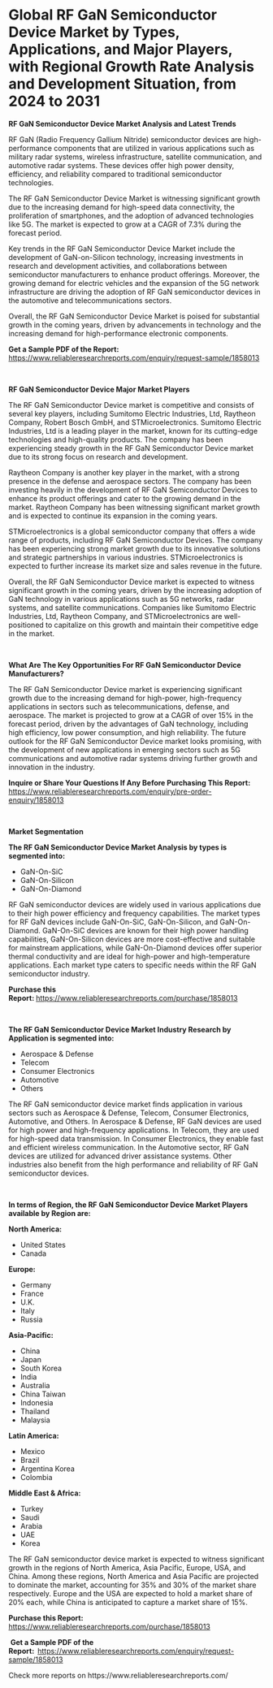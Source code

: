 <p><h1>Global RF GaN Semiconductor Device Market by Types, Applications, and Major Players, with Regional Growth Rate Analysis and Development Situation, from 2024 to 2031</h1></p><p><strong>RF GaN Semiconductor Device Market Analysis and Latest Trends</strong></p>
<p><p>RF GaN (Radio Frequency Gallium Nitride) semiconductor devices are high-performance components that are utilized in various applications such as military radar systems, wireless infrastructure, satellite communication, and automotive radar systems. These devices offer high power density, efficiency, and reliability compared to traditional semiconductor technologies.</p><p>The RF GaN Semiconductor Device Market is witnessing significant growth due to the increasing demand for high-speed data connectivity, the proliferation of smartphones, and the adoption of advanced technologies like 5G. The market is expected to grow at a CAGR of 7.3% during the forecast period.</p><p>Key trends in the RF GaN Semiconductor Device Market include the development of GaN-on-Silicon technology, increasing investments in research and development activities, and collaborations between semiconductor manufacturers to enhance product offerings. Moreover, the growing demand for electric vehicles and the expansion of the 5G network infrastructure are driving the adoption of RF GaN semiconductor devices in the automotive and telecommunications sectors.</p><p>Overall, the RF GaN Semiconductor Device Market is poised for substantial growth in the coming years, driven by advancements in technology and the increasing demand for high-performance electronic components.</p></p>
<p><strong>Get a Sample PDF of the Report:&nbsp;</strong> <a href="https://www.reliableresearchreports.com/enquiry/request-sample/1858013">https://www.reliableresearchreports.com/enquiry/request-sample/1858013</a></p>
<p>&nbsp;</p>
<p><strong>RF GaN Semiconductor Device Major Market Players</strong></p>
<p><p>The RF GaN Semiconductor Device market is competitive and consists of several key players, including Sumitomo Electric Industries, Ltd, Raytheon Company, Robert Bosch GmbH, and STMicroelectronics. Sumitomo Electric Industries, Ltd is a leading player in the market, known for its cutting-edge technologies and high-quality products. The company has been experiencing steady growth in the RF GaN Semiconductor Device market due to its strong focus on research and development.</p><p>Raytheon Company is another key player in the market, with a strong presence in the defense and aerospace sectors. The company has been investing heavily in the development of RF GaN Semiconductor Devices to enhance its product offerings and cater to the growing demand in the market. Raytheon Company has been witnessing significant market growth and is expected to continue its expansion in the coming years.</p><p>STMicroelectronics is a global semiconductor company that offers a wide range of products, including RF GaN Semiconductor Devices. The company has been experiencing strong market growth due to its innovative solutions and strategic partnerships in various industries. STMicroelectronics is expected to further increase its market size and sales revenue in the future.</p><p>Overall, the RF GaN Semiconductor Device market is expected to witness significant growth in the coming years, driven by the increasing adoption of GaN technology in various applications such as 5G networks, radar systems, and satellite communications. Companies like Sumitomo Electric Industries, Ltd, Raytheon Company, and STMicroelectronics are well-positioned to capitalize on this growth and maintain their competitive edge in the market.</p></p>
<p>&nbsp;</p>
<p><strong>What Are The Key Opportunities For RF GaN Semiconductor Device Manufacturers?</strong></p>
<p><p>The RF GaN Semiconductor Device market is experiencing significant growth due to the increasing demand for high-power, high-frequency applications in sectors such as telecommunications, defense, and aerospace. The market is projected to grow at a CAGR of over 15% in the forecast period, driven by the advantages of GaN technology, including high efficiency, low power consumption, and high reliability. The future outlook for the RF GaN Semiconductor Device market looks promising, with the development of new applications in emerging sectors such as 5G communications and automotive radar systems driving further growth and innovation in the industry.</p></p>
<p><strong>Inquire or Share Your Questions If Any Before Purchasing This Report:</strong> <a href="https://www.reliableresearchreports.com/enquiry/pre-order-enquiry/1858013">https://www.reliableresearchreports.com/enquiry/pre-order-enquiry/1858013</a></p>
<p>&nbsp;</p>
<p><strong>Market Segmentation</strong></p>
<p><strong>The RF GaN Semiconductor Device Market Analysis by types is segmented into:</strong></p>
<p><ul><li>GaN-On-SiC</li><li>GaN-On-Silicon</li><li>GaN-On-Diamond</li></ul></p>
<p><p>RF GaN semiconductor devices are widely used in various applications due to their high power efficiency and frequency capabilities. The market types for RF GaN devices include GaN-On-SiC, GaN-On-Silicon, and GaN-On-Diamond. GaN-On-SiC devices are known for their high power handling capabilities, GaN-On-Silicon devices are more cost-effective and suitable for mainstream applications, while GaN-On-Diamond devices offer superior thermal conductivity and are ideal for high-power and high-temperature applications. Each market type caters to specific needs within the RF GaN semiconductor industry.</p></p>
<p><strong>Purchase this Report:&nbsp;</strong><a href="https://www.reliableresearchreports.com/purchase/1858013">https://www.reliableresearchreports.com/purchase/1858013</a></p>
<p>&nbsp;</p>
<p><strong>The RF GaN Semiconductor Device Market Industry Research by Application is segmented into:</strong></p>
<p><ul><li>Aerospace & Defense</li><li>Telecom</li><li>Consumer Electronics</li><li>Automotive</li><li>Others</li></ul></p>
<p><p>The RF GaN semiconductor device market finds application in various sectors such as Aerospace & Defense, Telecom, Consumer Electronics, Automotive, and Others. In Aerospace & Defense, RF GaN devices are used for high power and high-frequency applications. In Telecom, they are used for high-speed data transmission. In Consumer Electronics, they enable fast and efficient wireless communication. In the Automotive sector, RF GaN devices are utilized for advanced driver assistance systems. Other industries also benefit from the high performance and reliability of RF GaN semiconductor devices.</p></p>
<p>&nbsp;</p>
<p><strong>In terms of Region, the RF GaN Semiconductor Device Market Players available by Region are:</strong></p>
<p>
    <p> <strong> North America: </strong>
        <ul>
            <li>United States</li>
            <li>Canada</li>
        </ul>
        </p> 
    <p> <strong> Europe: </strong>
        <ul>
            <li>Germany</li>
            <li>France</li>
            <li>U.K.</li>
            <li>Italy</li>
            <li>Russia</li>
        </ul>
        </p> 
    <p> <strong> Asia-Pacific: </strong>
        <ul>
            <li>China</li>
            <li>Japan</li>
            <li>South Korea</li>
            <li>India</li>
            <li>Australia</li>
            <li>China Taiwan</li>
            <li>Indonesia</li>
            <li>Thailand</li>
            <li>Malaysia</li>
        </ul>
        </p> 
    <p> <strong> Latin America: </strong>
        <ul>
            <li>Mexico</li>
            <li>Brazil</li>
            <li>Argentina Korea</li>
            <li>Colombia</li>
        </ul>
        </p> 
    <p> <strong> Middle East & Africa: </strong>
        <ul>
            <li>Turkey</li>
            <li>Saudi</li>
            <li>Arabia</li>
            <li>UAE</li>
            <li>Korea</li>
        </ul>
    </p>
    </p>
<p><p>The RF GaN semiconductor device market is expected to witness significant growth in the regions of North America, Asia Pacific, Europe, USA, and China. Among these regions, North America and Asia Pacific are projected to dominate the market, accounting for 35% and 30% of the market share respectively. Europe and the USA are expected to hold a market share of 20% each, while China is anticipated to capture a market share of 15%.</p></p>
<p><strong>Purchase this Report: </strong><a href="https://www.reliableresearchreports.com/purchase/1858013">https://www.reliableresearchreports.com/purchase/1858013</a></p>
<p>&nbsp;<strong>Get a Sample PDF of the Report:&nbsp;&nbsp;</strong><a href="https://www.reliableresearchreports.com/enquiry/request-sample/1858013">https://www.reliableresearchreports.com/enquiry/request-sample/1858013</a></p>
<p><strong></strong></p>
<p>Check more reports on https://www.reliableresearchreports.com/</p>